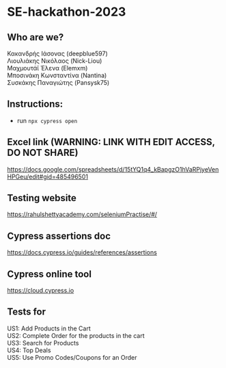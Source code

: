 # SE-hackathon-2023
## Who are we?
Κακανδρής Ιάσονας (deepblue597)   
Λιουλιάκης Νικόλαος (Nick-Liou)   
Μαχμουτάϊ Έλενα (Elemxm)   
Μποσινάκη Κωνσταντίνα (Nantina)   
Συσκάκης Παναγιώτης (Pansysk75)   

## Instructions:
- run `npx cypress open`

## Excel link (WARNING: LINK WITH EDIT ACCESS, DO NOT SHARE)
https://docs.google.com/spreadsheets/d/15tYQ1q4_kBapgzO1hVaRPjyeVenHPGeu/edit#gid=485496501

## Testing website
https://rahulshettyacademy.com/seleniumPractise/#/

## Cypress assertions doc
https://docs.cypress.io/guides/references/assertions

## Cypress online tool
https://cloud.cypress.io


## Tests for 

US1: Add Products in the Cart  
US2: Complete Order for the products in the cart  
US3: Search for Products  
US4: Top Deals  
US5: Use Promo Codes/Coupons for an Order 
